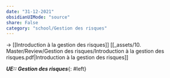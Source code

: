 ```yaml
---
date: "31-12-2021"
obsidianUIMode: "source"
share: False
category: "school/Gestion des risques"
---
```

→ [[Introduction à la gestion des risques]]
[[_assets/10. Master/Review/Gestion des risques/Introduction à la gestion des risques.pdf|Introduction à la gestion des risques]]

***UE:: Gestion des risques***{: #left}  
